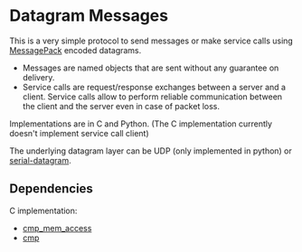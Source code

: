 # Datagram Messages

This is a very simple protocol to send messages or make service calls using [MessagePack](http://msgpack.org) encoded datagrams.

- Messages are named objects that are sent without any guarantee on delivery.
- Service calls are request/response exchanges between a server and a client.
    Service calls allow to perform reliable communication between the client and the server even in case of packet loss.

Implementations are in C and Python. (The C implementation currently doesn't implement service call client)

The underlying datagram layer can be UDP (only implemented in python) or [serial-datagram](https://github.com/Stapelzeiger/serial-datagram).

## Dependencies

C implementation:

- [cmp_mem_access](https://github.com/Stapelzeiger/cmp_mem_access)
- [cmp](https://github.com/camgunz/cmp.git)
